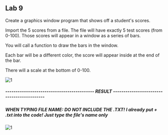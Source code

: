 ## Lab 9

Create a graphics window program that shows off a student's scores.

Import the 5 scores from a file. The file will have exactly 5 test scores (from 0-100). Those scores will appear in a window as a series of bars.

You will call a function to draw the bars in the window.

Each bar will be a different color, the score will appear inside at the end of the bar.

There will a scale at the bottom of 0-100.

![1](https://user-images.githubusercontent.com/17074372/32402875-b693fbe8-c103-11e7-81cd-0e9b8b114668.PNG)


##### ------------------------------------------- RESULT -------------------------------------------

##### WHEN TYPING FILE NAME: DO NOT INCLUDE THE .TXT! I already put + .txt into the code! Just type the file's name only

![1](https://user-images.githubusercontent.com/17074372/32402978-23e4da6c-c106-11e7-81a3-eae97239ec2b.PNG)


